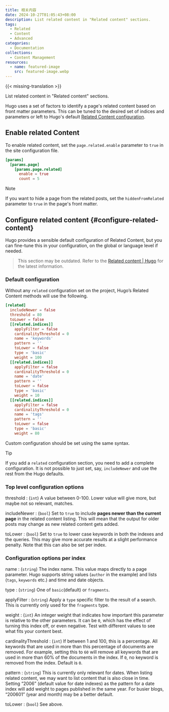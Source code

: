 ```yaml
---
title: 相关内容
date: 2024-10-27T01:05:43+08:00
description: List related content in "Related content" sections.
tags:
  - Related
  - Content
  - Advanced
categories:
  - Documentation
collections:
  - Content Management
resources:
  - name: featured-image
    src: featured-image.webp
---
```


{{< missing-translation >}}

List related content in "Related content" sections.

<!--more-->

Hugo uses a set of factors to identify a page's related content based on front matter parameters. This can be tuned to the desired set of indices and parameters or left to Hugo's default [Related Content configuration](#configure-related-content).

## Enable related Content

To enable related content, set the `page.related.enable` parameter to `true` in the site configuration file.

```toml
[params]
  [params.page]
    [params.page.related]
      enable = true
      count = 5
```

> [!NOTE]
> If you want to hide a page from the related posts, set the `hiddenFromRelated` parameter to `true` in the page's front matter.

## Configure related content {#configure-related-content}

Hugo provides a sensible default configuration of Related Content, but you can fine-tune this in your configuration, on the global or language level if needed.

> This section may be outdated. Refer to the [Related content | Hugo][hugo-related] for the latest information.

### Default configuration

Without any `related` configuration set on the project, Hugo’s Related Content methods will use the following.

```toml {data-open=true}
[related]
  includeNewer = false
  threshold = 80
  toLower = false
  [[related.indices]]
    applyFilter = false
    cardinalityThreshold = 0
    name = 'keywords'
    pattern = ''
    toLower = false
    type = 'basic'
    weight = 100
  [[related.indices]]
    applyFilter = false
    cardinalityThreshold = 0
    name = 'date'
    pattern = ''
    toLower = false
    type = 'basic'
    weight = 10
  [[related.indices]]
    applyFilter = false
    cardinalityThreshold = 0
    name = 'tags'
    pattern = ''
    toLower = false
    type = 'basic'
    weight = 80
```

Custom configuration should be set using the same syntax.

> [!TIP]
> If you add a `related` configuration section, you need to add a complete configuration. It is not possible to just set, say, `includeNewer` and use the rest from the Hugo defaults.

### Top level configuration options

threshold
: (`int`) A value between 0-100. Lower value will give more, but maybe not so relevant, matches.

includeNewer
: (`bool`) Set to `true` to include **pages newer than the current page** in the related content listing. This will mean that the output for older posts may change as new related content gets added.

toLower
: (`bool`) Set to `true` to lower case keywords in both the indexes and the queries. This may give more accurate results at a slight performance penalty. Note that this can also be set per index.

### Configuration options per index

name
: (`string`) The index name. This value maps directly to a page parameter. Hugo supports string values (`author` in the example) and lists (`tags`, `keywords` etc.) and time and date objects.

type
: (`string`) One of `basic`(default) or `fragments`.

applyFilter
: (`string`) Apply a `type` specific filter to the result of a search. This is currently only used for the `fragments` type.

weight
: (`int`) An integer weight that indicates how important this parameter is relative to the other parameters. It can be `0`, which has the effect of turning this index off, or even negative. Test with different values to see what fits your content best.

cardinalityThreshold
: (`int`) If between 1 and 100, this is a percentage. All keywords that are used in more than this percentage of documents are removed. For example, setting this to `60` will remove all keywords that are used in more than 60% of the documents in the index. If `0`, no keyword is removed from the index. Default is `0`.

pattern
: (`string`) This is currently only relevant for dates. When listing related content, we may want to list content that is also close in time. Setting “2006” (default value for date indexes) as the pattern for a date index will add weight to pages published in the same year. For busier blogs, “200601” (year and month) may be a better default.

toLower
: (`bool`) See above.

<!-- link reference definition -->
[hugo-related]: https://gohugo.io/content-management/related/
